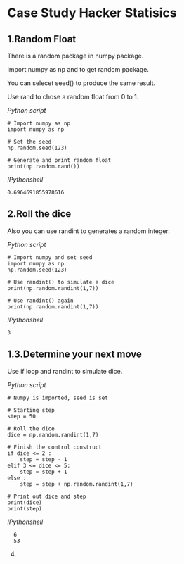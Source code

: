 Case Study Hacker Statisics
===

1.Random Float
---

There is a random package in numpy package.

Import numpy as np and to get random package.

You can selecet seed() to produce the same result.

Use rand to chose a random float from 0 to 1.

*Python script*
```
# Import numpy as np
import numpy as np

# Set the seed
np.random.seed(123)

# Generate and print random float
print(np.random.rand())
```

*IPythonshell*
```
0.6964691855978616
```

2.Roll the dice
---

Also you can use randint to generates a random integer.

*Python script*
```
# Import numpy and set seed
import numpy as np
np.random.seed(123)

# Use randint() to simulate a dice
print(np.random.randint(1,7))

# Use randint() again
print(np.random.randint(1,7))
```

*IPythonshell*
```
3
```

1.3.Determine your next move
---

Use if loop and randint to simulate dice.

*Python script*
```
# Numpy is imported, seed is set

# Starting step
step = 50

# Roll the dice
dice = np.random.randint(1,7)

# Finish the control construct
if dice <= 2 :
    step = step - 1
elif 3 <= dice <= 5:
    step = step + 1
else :
    step = step + np.random.randint(1,7)

# Print out dice and step
print(dice)
print(step)
```
*IPythonshell*
```
  6
  53
```

4.
